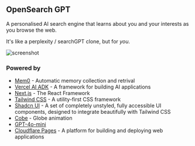 ## OpenSearch GPT

A personalised AI search engine that learns about you and your interests as you browse the web.

It's like a perplexity / searchGPT clone, but for _you_.

![screenshot](https://opensearch-ai.pages.dev/screenshot.png)

### Powered by

- [Mem0](https://mem0.ai) - Automatic memory collection and retrival
- [Vercel AI ADK](https://github.com/vercel/ai) - A framework for building AI applications
- [Next.js](https://nextjs.org/) - The React Framework
- [Tailwind CSS](https://tailwindcss.com/) - A utility-first CSS framework
- [Shadcn UI](https://tailwindui.com/) - A set of completely unstyled, fully accessible UI components, designed to integrate beautifully with Tailwind CSS
- [Cobe](https://github.com/shuding/cobe) - Globe animation
- [GPT-4o-mini](https://openai.com)
- [Cloudflare Pages](https://pages.cloudflare.com/) - A platform for building and deploying web applications

